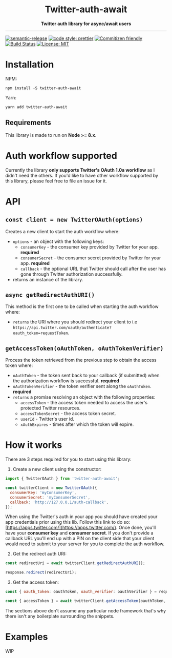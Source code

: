 <div align="center">
  <h1>Twitter-auth-await</h1>
  <strong>Twitter auth library for async/await users</strong>
</div>

<hr>

[![semantic-release](https://img.shields.io/badge/%20%20%F0%9F%93%A6%F0%9F%9A%80-semantic--release-e10079.svg)](https://github.com/semantic-release/semantic-release)
[![code style: prettier](https://img.shields.io/badge/code_style-prettier-ff69b4.svg)](https://github.com/prettier/prettier)
[![Commitizen friendly](https://img.shields.io/badge/commitizen-friendly-brightgreen.svg)](http://commitizen.github.io/cz-cli/)
[![Build Status](https://travis-ci.org/Nargonath/twitter-auth-await.svg?branch=master)](https://travis-ci.org/Nargonath/twitter-auth-await)
[![License: MIT](https://img.shields.io/badge/License-MIT-yellow.svg)](https://opensource.org/licenses/MIT)

# Installation

NPM:

`npm install -S twitter-auth-await`

Yarn:

`yarn add twitter-auth-await`

## Requirements

This library is made to run on **Node >= 8.x**.

# Auth workflow supported

Currently the library **only supports Twitter's OAuth 1.0a workflow** as I didn't need the others. If you'd like to have other workflow supported by this library, please feel free to file an issue for it.

# API

## `const client = new TwitterOAuth(options)`

Creates a new client to start the auth workflow where:

- `options` - an object with the following keys:
  - `consumerKey` - the consumer key provided by Twitter for your app. **required**
  - `consumerSecret` - the consumer secret provided by Twitter for your app. **required**
  - `callback` - the optional URL that Twitter should call after the user has gone through Twitter authorization successfully.
- returns an instance of the library.

## `async getRedirectAuthURI()`

This method is the first one to be called when starting the auth workflow where:

- `returns` the URI where you should redirect your client to i.e `https://api.twitter.com/oauth/authenticate?oauth_token=requestToken`.

## `getAccessToken(oAuthToken, oAuthTokenVerifier)`

Process the token retrieved from the previous step to obtain the access token where:

- `oAuthToken` - the token sent back to your callback (if submitted) when the authorization workflow is successful. **required**
- `oAuthTokenVerifier` - the token verifier sent along the `oAuthToken`. **required**
- `returns` a promise resolving an object with the following properties:
  - `accessToken` - the access token needed to access the user's protected Twitter resources.
  - `accessTokenSecret` - the access token secret.
  - `userId` - Twitter's user id.
  - `xAuthExpires` - times after which the token will expire.

# How it works

There are 3 steps required for you to start using this library:

1.  Create a new client using the constructor:

```javascript
import { TwitterOAuth } from 'twitter-auth-await';

const twitterClient = new TwitterOAuth({
  consumerKey: 'myConsumerKey',
  consumerSecret: 'myConsumerSecret',
  callback: 'http://127.0.0.1/auth-callback',
});
```

When using the Twitter's auth in your app you should have created your app credentials prior using this lib. Follow this link to do so: [https://apps.twitter.com/](https://apps.twitter.com/). Once done, you'll have your **consumer key** and **consumer secret**. If you don't provide a callback URL you'll end up with a PIN on the client side that your client would need to submit to your server for you to complete the auth workflow.

2.  Get the redirect auth URI:

```javascript
const redirectUri = await twitterClient.getRedirectAuthURI();

response.redirect(redirectUri);
```

3.  Get the access token:

```javascript
const { oauth_token: oauthToken, oauth_verifier: oauthVerifier } = request.query;

const { accessToken } = await twitterClient.getAccessToken(oauthToken, oauthVerifier);
```

The sections above don't assume any particular node framework that's why there isn't any boilerplate surrounding the snippets.

# Examples

WIP
